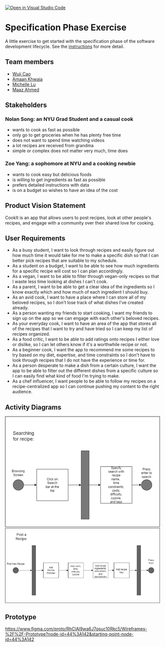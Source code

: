 [![Open in Visual Studio Code](https://classroom.github.com/assets/open-in-vscode-c66648af7eb3fe8bc4f294546bfd86ef473780cde1dea487d3c4ff354943c9ae.svg)](https://classroom.github.com/online_ide?assignment_repo_id=8553894&assignment_repo_type=AssignmentRepo)
# Specification Phase Exercise

A little exercise to get started with the specification phase of the software development lifecycle. See the [instructions](instructions.md) for more detail.

## Team members

* [Wuji Cao](https://github.com/cwj2099)
* [Amaan Khwaja](https://github.com/Amaanmkhwaja)
* [Michelle Lu](https://github.com/michellelu8)
* [Maaz Ahmed](https://github.com/maazahmedd)

## Stakeholders

### Nolan Song: an NYU Grad Student and a casual cook
- wants to cook as fast as possible
- only go to get groceries when he has plenty free time
- does not want to spend time watching videos
- a lot recipes are received from grandma
- simple or complex does not matter very much, time does

### Zoe Yang: a sophomore at NYU and a cooking newbie
- wants to cook easy but delicious foods
- is willing to get ingredients as fast as possible
- prefers detailed instructions with data
- is on a budget so wishes to have an idea of the cost

## Product Vision Statement

CookIt is an app that allows users to post recipes, look at other people's recipes, and engage with a community over their shared love for cooking. 

## User Requirements

* As a busy student, I want to look through recipes and easily figure out how much time it would take for me to make a specific dish so that I can better pick recipes that are suitable to my schedule.
* As a student on a budget, I want to be able to see how much ingredients for a specific recipe will cost so I can plan accordingly.
* As a vegan, I want to be able to filter through vegan-only recipes so that I waste less time looking at dishes I can't cook.
* As a parent, I want to be able to get a clear idea of the ingredients so I know exactly which and how much of each ingredient I should buy.
* As an avid cook, I want to have a place where I can store all of my beloved recipes, so I don't lose track of what dishes I've created already.
* As a person wanting my friends to start cooking, I want my friends to sign up on the app so we can engage with each other's beloved recipes. 
* As your everyday cook, I want to have an area of the app that stores all of the recipes that I want to try and have tried so I can keep my list of recipes organized.
* As a food critic, I want to be able to add ratings onto recipes I either love or dislike, so I can let others know if it's a worthwhile recipe or not.
* As a beginner cook, I want the app to recommend me some recipes to try based on my diet, expertise, and time constraints so I don't have to look through recipes that I do not have the experience or time for. 
* As a person desperate to make a dish from a certain culture, I want the app to be able to filter out the different dishes from a specific culture so I can easily find what kind of food I'm trying to make.
* As a chef influencer, I want people to be able to follow my recipes on a recipe-centralized app so I can continue pushing my content to the right audience.

## Activity Diagrams

![UML Diagram](/images/uml/uml1.png?raw=true "Optional Title")
![UML Diagram](/images/uml/uml2.png?raw=true "Optional Title")

## Prototype

https://www.figma.com/proto/RhClAl9wa6J7qsuc10Rkc5/Wireframes-%2F%2F-Prototype?node-id=44%3A142&starting-point-node-id=44%3A142
